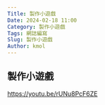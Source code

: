```yaml
---
Title: 製作小遊戲
Date: 2024-02-18 11:00
Category: 製作小遊戲
Tags: 網誌編寫
Slug: 製作小遊戲
Author: kmol
---
```


## 製作小遊戲
https://youtu.be/rUNu8PcF6ZE